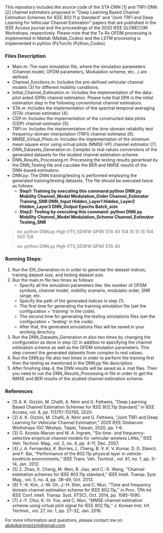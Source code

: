 This repository includes the source code of the STA-DNN [1] and TRFI-DNN [2] channel estimators proposed in "Deep Learning Based Channel Estimation Schemes for IEEE 802.11 p Standard" and "Joint TRFI and Deep Learning for Vehicular Channel Estimation" papers that are published in the IEEE Access journal and the proceedings of the 2020 IEEE GLOBECOM  Workshops, respectively. Please note that the Tx-Rx OFDM processing is implemented in Matlab (Matlab_Codes) and the LSTM processing is implemented in python (PyTorch) (Python_Codes).


### Files Description 
- Main.m: The main simulation file, where the simulation parameters (Channel model, OFDM parameters, Modulation scheme, etc...) are defined. 
- Channel_functions.m: Includes the pre-defined vehicular channel models [3] for different mobility conditions.
- Initial_Channel_Estimation.m: Includes the implementation of the data-pilot aided (DPA) channel estimation. Please note that DPA is the initial            estimation step in the following conventional channel estimators.
- STA.m: Includes the implementation of the spectral temporal averaging (STA) channel estimator [4].
- CDP.m: Includes the implementation of the constructed data pilots (CDP) channel estimator [5].
- TRFI.m: Includes the implementation of the time-domain reliability test frequency-domain interpolation (TRFI) channel estimator [6].
- MMSE_Virtual_Pilots.m: Includes the implementation of the minimum mean square error using virtual pilots (MMSE-VP) channel estimator [7].
- DNN_Datasets_Generation.m: Complex to real values conversions of the generated datasets for the studied channel estimation scheme. 
- DNN_Results_Processing.m: Processing the testing results genertead by the DNN_Testing file and caculate the BER and NMSE results of the DNN-based estimators.
- DNN.py: The DNN training/testing is performed employing the generated training/testing datasets. The file should be executed twice as follows:
	- **Step1: Training by executing this command python DNN.py  Mobility Channel_Model Modulation_Order Channel_Estimator Training_SNR DNN_Input Hidden_Layer1 Hidden_Layer2 Hidden_Layer3 DNN_Output Epochs Batch_size**
	- **Step2: Testing by executing this command: python DNN.py  Mobility Channel_Model Modulation_Scheme Channel_Estimator Testing_SNR** 
> ex: python DNN.py  High VTV_SDWW QPSK STA 40 104 15 10 15 104 500 128

> ex: python DNN.py High VTV_SDWW QPSK STA 40
		
### Running Steps:
1. Run the IDX_Generation.m in order to genertae the dataset indices, training dataset size, and testing dataset size.
2. Run the main.m file two times as follows:
	- Specify all the simulation parameters like: the number of OFDM symbols, channel model, mobility scenario, modulatio order, SNR range, etc.
	- Specify the path of the generated indices in step (1).
	- The first time for generating the traininig simulation file (set the configuration = 'training' in the code).
	- The second time for generating the testing simulations files (set the configuration = 'testing' in the code).
	- After that, the generated simulations files will be saved in your working directory.
3. Run the DNN_Datasets_Generation.m also two times by changing the configuration as done in step (2) in addition to specifying the channel estimation scheme as well as the OFDM simulation parameters. This step convert the generated datasets from complex to real values.
4. Run the DNN.py file also two times in order to perform the training first then the testing as mentioned in the DNN.py file description.
5. After finishing step 4, the DNN results will be saved as a .mat files. Then you need to run the DNN_Results_Processing.m file in order to get the NMSE and BER results of the studied channel estimation scheme.

### References
- [1] A. K. Gizzini, M. Chafii, A. Nimr and G. Fettweis, "Deep Learning Based Channel Estimation Schemes for IEEE 802.11p Standard," in IEEE Access, vol. 8, pp. 113751-113765, 2020.
- [2] A. K. Gizzini, M. Chafii, A. Nimr and G. Fettweis, "Joint TRFI and Deep Learning for Vehicular Channel Estimation," 2020 IEEE Globecom Workshops (GC Wkshps, Taipei, Taiwan, 2020, pp. 1-6.
- [3] G. Acosta-Marum and M. A. Ingram, ‘‘Six time- and frequency-selective empirical channel models for vehicular wireless LANs,’’ IEEE Veh. Technol. Mag., vol. 2, no. 4, pp. 4–11, Dec. 2007.
- [4] J. A. Fernandez, K. Borries, L. Cheng, B. V. K. V. Kumar, D. D. Stancil, and F. Bai, ‘‘Performance of the 802.11p physical layer in vehicle-tovehicle environments,’’ IEEE Trans. Veh. Technol., vol. 61, no. 1, pp. 3–14, Jan. 2012.
- [5] Z. Zhao, X. Cheng, M. Wen, B. Jiao, and C.-X. Wang, ‘‘Channel estimation schemes for IEEE 802.11p standard,’’ IEEE Intell. Transp. Syst. Mag., vol. 5, no. 4, pp. 38–49, Oct. 2013.
- [6] Y.-K. Kim, J.-M. Oh, J.-H. Shin, and C. Mun, ‘‘Time and frequency domain channel estimation scheme for IEEE 802.11p,’’ in Proc. 17th Int. 
IEEE Conf. Intell. Transp. Syst. (ITSC), Oct. 2014, pp. 1085–1090.
- [7] J.-Y. Choi, K.-H. Yoo, and C. Mun, ‘‘MMSE channel estimation scheme using virtual pilot signal for IEEE 802.11p,’’ J. Korean Inst. Inf. Technol., vol. 27, no. 1, pp. 27–32, Jan. 2016. 


For more information and questions, please contact me on abdulkarimgizzini@gmail.com
